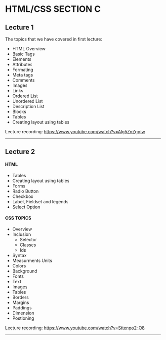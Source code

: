 # HTML/CSS SECTION C

## Lecture 1
The topics that we have covered in first lecture:

- HTML Overview
- Basic Tags
- Elements
- Attributes
- Formating
- Meta tags
- Comments
- Images
- Links
- Ordered List
- Unordered List
- Description List
- Blocks
- Tables
- Creating layout using tables

Lecture recording: https://www.youtube.com/watch?v=Alg5ZnZgqiw
<hr>

## Lecture 2
#### HTML
- Tables
- Creating layout using tables
- Forms
- Radio Button
- Checkbox
- Label, Fieldset and legends
- Select Option


#### CSS TOPICS
- Overview
- Inclusion
  -  Selector
  -  Classes
  -  Ids
- Syntax
- Measurments Units 
- Colors
- Background
- Fonts
- Text
- Images
- Tables
- Borders
- Margins
- Paddings
- Dimension
- Postioning

Lecture recording: https://www.youtube.com/watch?v=Sttenpo2-O8

<hr>

